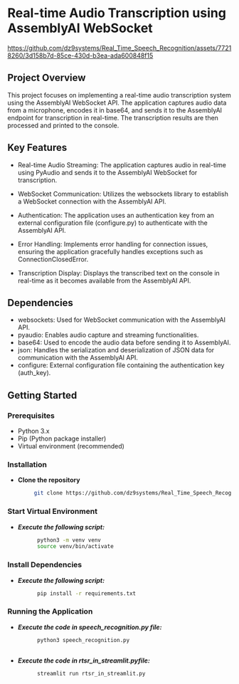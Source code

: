 # Real-time Audio Transcription using AssemblyAI WebSocket
https://github.com/dz9systems/Real_Time_Speech_Recognition/assets/77218260/3d158b7d-85ce-430d-b3ea-ada600848f15

## Project Overview
This project focuses on implementing a real-time audio transcription system using the AssemblyAI WebSocket API. The application captures audio data from a microphone, encodes it in base64, and sends it to the AssemblyAI endpoint for transcription in real-time. The transcription results are then processed and printed to the console.

## Key Features
- Real-time Audio Streaming: The application captures audio in real-time using PyAudio and sends it to the AssemblyAI WebSocket for transcription.

- WebSocket Communication: Utilizes the websockets library to establish a WebSocket connection with the AssemblyAI API.

- Authentication: The application uses an authentication key from an external configuration file (configure.py) to authenticate with the AssemblyAI API.

- Error Handling: Implements error handling for connection issues, ensuring the application gracefully handles exceptions such as ConnectionClosedError.

- Transcription Display: Displays the transcribed text on the console in real-time as it becomes available from the AssemblyAI API.

## Dependencies
- websockets: Used for WebSocket communication with the AssemblyAI API.
- pyaudio: Enables audio capture and streaming functionalities.
- base64: Used to encode the audio data before sending it to AssemblyAI.
- json: Handles the serialization and deserialization of JSON data for communication with the AssemblyAI API.
- configure: External configuration file containing the authentication key (auth_key).

## Getting Started

### Prerequisites
- Python 3.x
- Pip (Python package installer)
- Virtual environment (recommended)

### Installation

- **Clone the repository**
   ```bash
        git clone https://github.com/dz9systems/Real_Time_Speech_Recognition.git


### Start Virtual Environment
- ***Execute the following script:***
  ```bash
        python3 -m venv venv
        source venv/bin/activate

### Install Dependencies
- ***Execute the following script:***
  ```bash
        pip install -r requirements.txt

###  Running the Application

- ***Execute the code in speech_recognition.py file:***
  ```bash
        python3 speech_recognition.py
        
- ***Execute the code in rtsr_in_streamlit.pyfile:***
  ```bash
        streamlit run rtsr_in_streamlit.py


